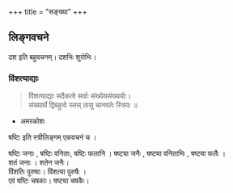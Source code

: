 +++
title = "सङ्ख्या"
+++

## लिङ्गवचने
दश इति बहुवचनम्। दशभिः शुरोभिः। 

### विंशत्याद्याः
>  विंशत्याद्याः सदैकत्वे सर्वाः संख्येयसंख्ययोः।  
संख्यार्थे द्विबहुत्वे स्तस् तासु चानवतेः स्त्रियः ॥ 
- अमरकोशः

षष्टिः इति स्त्रीलिङ्गम् एकवचनं च । 

षष्टिः जनाः , षष्टिः वनिताः, षष्टिः फलानि ।  षष्ट्या जनैः , षष्ट्या वनिताभिः , षष्ट्या फलैः ।  
शतं जनाः । शतेन जनैः।   
विंशतिः पुरुषाः। विंशत्या पुरुषैः ।  
एवं षष्टिः चषकाः। षष्ट्या चषकैः।